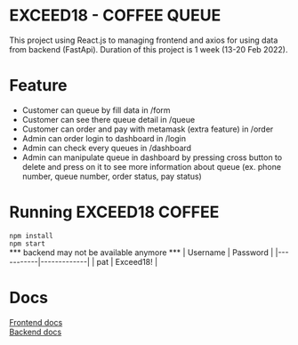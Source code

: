 # EXCEED18 - COFFEE QUEUE 

This project using React.js to managing frontend and axios for using data from backend (FastApi).
Duration of this project is 1 week (13-20 Feb 2022).

# Feature 
  - Customer can queue by fill data in /form
  - Customer can see there queue detail in /queue
  - Customer can order and pay with metamask (extra feature) in /order
  - Admin can order login to dashboard in /login
  - Admin can check every queues in /dashboard
  - Admin can manipulate queue in dashboard by pressing cross button to delete and press on it to see more information about queue (ex. phone number, queue number, order status, pay status)


# Running EXCEED18 COFFEE
```npm install```   
```npm start```    
*** backend may not be available anymore ***
| Username  | Password    |
|-----------|-------------|
| pat    | Exceed18!   |



# Docs
[Frontend docs](https://docs.google.com/document/d/1N7qfyraybO7EFEPZ4hQ_qXNdyJaaG_T7U6_w9dU-7b8/edit?usp=sharing)     
[Backend docs](https://docs.google.com/document/d/146XWPoz3jl57ATAMcc_ddmStS_sBD1tXrtdBJcJq-bo/edit)



